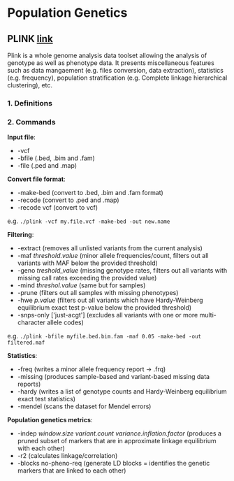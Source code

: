 # Population Genetics 

## PLINK [link](https://www.cog-genomics.org/plink2) 
Plink is a whole genome analysis data toolset allowing the analysis of genotype as well as phenotype data. It presents miscellaneous features such as data mangaement (e.g. files conversion, data extraction), 
statistics (e.g. frequency), population stratification (e.g. Complete linkage hierarchical clustering), etc. 

### 1. Definitions


### 2. Commands 
**Input file**:
* -vcf 
* -bfile (.bed, .bim and .fam)
* -file (.ped and .map)

**Convert file format**: 
* -make-bed (convert to .bed, .bim and .fam format) 
* -recode (convert to .ped and .map)
* -recode vcf (convert to vcf) 

e.g.  `./plink -vcf my.file.vcf -make-bed -out new.name`

**Filtering**: 
* -extract (removes all unlisted variants from the current analysis)
* -maf _threshold.value_ (minor allele frequencies/count, filters out all variants with MAF below the provided threshold)
* -geno _treshold_value_ (missing genotype rates, filters out all variants with missing call rates exceeding the provided value)
* -mind _threshol.value_ (same but for samples)
* -prune (filters out all samples with missing phenotypes) 
* -hwe _p.value_ (filters out all variants which have Hardy-Weinberg equilibrium exact test p-value below the provided threshold)
* -snps-only ['just-acgt'] (excludes all variants with one or more multi-character allele codes)

e.g. `./plink -bfile myfile.bed.bim.fam -maf 0.05 -make-bed -out filtered.maf`

**Statistics**: 
* -freq (writes a minor allele frequency report -> .frq)
* -missing (produces sample-based and variant-based missing data reports)
* -hardy (writes a list of genotype counts and Hardy-Weinberg equilibrium exact test statistics)
* -mendel (scans the dataset for Mendel errors)

**Population genetics metrics**: 
* -indep _window.size variant.count variance.inflation.factor_ (produces a pruned subset of markers that are in approximate linkage equilibrium with each other)
* -r2 (calculates linkage/correlation)
* -blocks no-pheno-req (generate LD blocks = identifies the genetic markers that are linked to each other)


